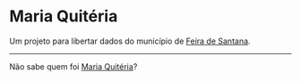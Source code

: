 # Maria Quitéria

Um projeto para libertar dados do município de [Feira de Santana](https://pt.wikipedia.org/wiki/Feira_de_Santana).

----

Não sabe quem foi [Maria Quitéria](https://pt.wikipedia.org/wiki/Maria_Quit%C3%A9ria)?

